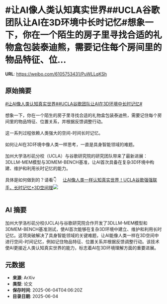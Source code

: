 # #让AI像人类认知真实世界##UCLA谷歌团队让AI在3D环境中长时记忆#想象一下，你在一个陌生的房子里寻找合适的礼物盒包装泰迪熊，需要记住每个房间里的物品特征、位...

**URL**: https://weibo.com/6105753431/PuWLLqKSh

## 原始摘要

<a href="https://m.weibo.cn/search?containerid=231522type%3D1%26t%3D10%26q%3D%23%E8%AE%A9AI%E5%83%8F%E4%BA%BA%E7%B1%BB%E8%AE%A4%E7%9F%A5%E7%9C%9F%E5%AE%9E%E4%B8%96%E7%95%8C%23&amp;extparam=%23%E8%AE%A9AI%E5%83%8F%E4%BA%BA%E7%B1%BB%E8%AE%A4%E7%9F%A5%E7%9C%9F%E5%AE%9E%E4%B8%96%E7%95%8C%23" data-hide=""><span class="surl-text">#让AI像人类认知真实世界#</span></a><a href="https://m.weibo.cn/search?containerid=231522type%3D1%26t%3D10%26q%3D%23UCLA%E8%B0%B7%E6%AD%8C%E5%9B%A2%E9%98%9F%E8%AE%A9AI%E5%9C%A83D%E7%8E%AF%E5%A2%83%E4%B8%AD%E9%95%BF%E6%97%B6%E8%AE%B0%E5%BF%86%23&amp;extparam=%23UCLA%E8%B0%B7%E6%AD%8C%E5%9B%A2%E9%98%9F%E8%AE%A9AI%E5%9C%A83D%E7%8E%AF%E5%A2%83%E4%B8%AD%E9%95%BF%E6%97%B6%E8%AE%B0%E5%BF%86%23" data-hide=""><span class="surl-text">#UCLA谷歌团队让AI在3D环境中长时记忆#</span></a><br><br>想象一下，你在一个陌生的房子里寻找合适的礼物盒包装泰迪熊，需要记住每个房间里的物品特征、位置关系，并根据反馈调整行动。<br><br>这一系列过程依赖人类强大的空间-时间长时记忆。<br><br>如何让AI在3D环境中像人类一样思考，一直是具身智能领域的难题。<br><br>加州大学洛杉矶分校（UCLA）与谷歌研究院的研究团队带来了最新进展：3DLLM-MEM模型与3DMEM-BENCH基准，让AI首次具备在复杂3D环境中构建、维护和利用长时记忆的能力。<br><br>具体是如何做到的？请看👇  <a href="https://weibo.com/ttarticle/p/show?id=2309405173757538336833" data-hide=""><span class="url-icon"><img style="width: 1rem;height: 1rem" src="https://h5.sinaimg.cn/upload/2015/09/25/3/timeline_card_small_article_default.png" referrerpolicy="no-referrer"></span><span class="surl-text">让AI像人类一样认知真实世界！UCLA谷歌强强联手，长时记忆+3D空间理</span></a><img style="" src="https://tvax2.sinaimg.cn/large/006Fd7o3gy1i232y5vh9xj30mk0cpn0g.jpg" referrerpolicy="no-referrer"><br><br>

## AI 摘要

加州大学洛杉矶分校(UCLA)与谷歌研究院合作开发了3DLLM-MEM模型和3DMEM-BENCH基准测试，使AI首次能够在复杂3D环境中建立、维护和利用长时记忆。这项突破解决了具身智能领域的关键难题，让AI能像人类一样在3D空间中进行空间-时间记忆，例如记住物品特征、位置关系并根据反馈调整行动。该技术使AI更接近人类认知真实世界的能力，标志着AI在3D环境理解方面的重要进展。

## 元数据

- **来源**: ArXiv
- **类型**: 论文
- **保存时间**: 2025-06-04T04:06:20Z
- **目录日期**: 2025-06-04
